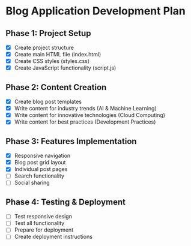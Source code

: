 # Blog Application Development Plan

## Phase 1: Project Setup
- [x] Create project structure
- [x] Create main HTML file (index.html)
- [x] Create CSS styles (styles.css)
- [x] Create JavaScript functionality (script.js)

## Phase 2: Content Creation
- [x] Create blog post templates
- [x] Write content for industry trends (AI & Machine Learning)
- [x] Write content for innovative technologies (Cloud Computing)
- [x] Write content for best practices (Development Practices)

## Phase 3: Features Implementation
- [x] Responsive navigation
- [x] Blog post grid layout
- [x] Individual post pages
- [ ] Search functionality
- [ ] Social sharing

## Phase 4: Testing & Deployment
- [ ] Test responsive design
- [ ] Test all functionality
- [ ] Prepare for deployment
- [ ] Create deployment instructions
